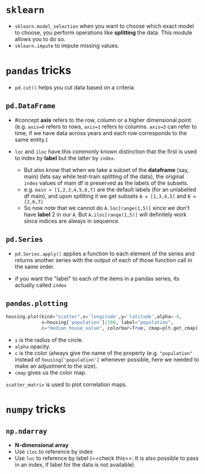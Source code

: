 # `sklearn`

- `sklearn.model_selection` when you want to choose which exact model to choose, you perform operations like **splitting** the data. This module allows you to do so.
- `sklearn.impute` to impute missing values.

# `pandas` tricks

- `pd.cut()` helps you cut data based on a criteria

## `pd.DataFrame`

- \#concept **axis** refers to the row, column or a higher dimensional point (e.g. `axis=0` refers to rows, `axis=1` refers to columns. `axis=3` can refer to time, if we have data across years and each row corresponds to the same entity.)

- `loc` and `iloc` have this commonly known distinction that the first is used to index by **label** but the latter by `index`.
  - But also know that when we take a subset of the **dataframe** (say, main) (lets say while test-train splitting of the data), the original `index` values of main df is preserved as the labels of the subsets.
  - e.g. `main = [1,2,3,4,5,6,7]` are the default labels (for an unlabelled df main), and upon splitting it we get subsets `A = [1,3,4,5]` and `B = [2,6,7]`
  - So now note that we cannot do `A.loc[range(1,5)]` since we don't have **label** 2 in our `A`. But `A.iloc[range(1,5)]` will definitely work since indices are always in sequence.

## `pd.Series`

- `pd.Series.apply()` applies a function to each element of the series and returns another series with the output of each of those function call in the same order.

- if you want the "label" to each of the items in a pandas series, its actually called `index`

## `pandas.plotting`

```python
housing.plot(kind="scatter",x='longitude',y='latitude',alpha=.4,
             s=housing['population']/100, label="population",
             c="median_house_value", colorbar=True, cmap=plt.get_cmap('jet'))
```
  - `s` is the radius of the circle.
  - `alpha` opacity.
  - `c` is the color (always give the name of the property (e.g. `"population"` instead of `housing['population']` whenever possible, here we needed to make an adjustment to the size).
  - `cmap` gives us the color map.


`scatter_matrix` is used to plot correlation maps.


# `numpy` tricks

## `np.ndarray`

- **N-dimensional array**
- Use `iloc` to reference by index
- Use `loc` to reference by label (==check this==: It is also possible to pass in an index, if label for the data is not available)